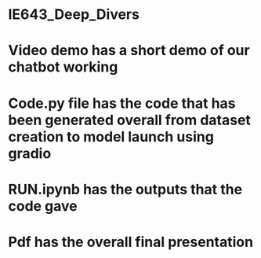 # IE643_Deep_Divers
# Video demo has a short demo of our chatbot working
# Code.py file has the code that has been generated overall from dataset creation to model launch using gradio
# RUN.ipynb has the outputs that the code gave
# Pdf has the overall final presentation
